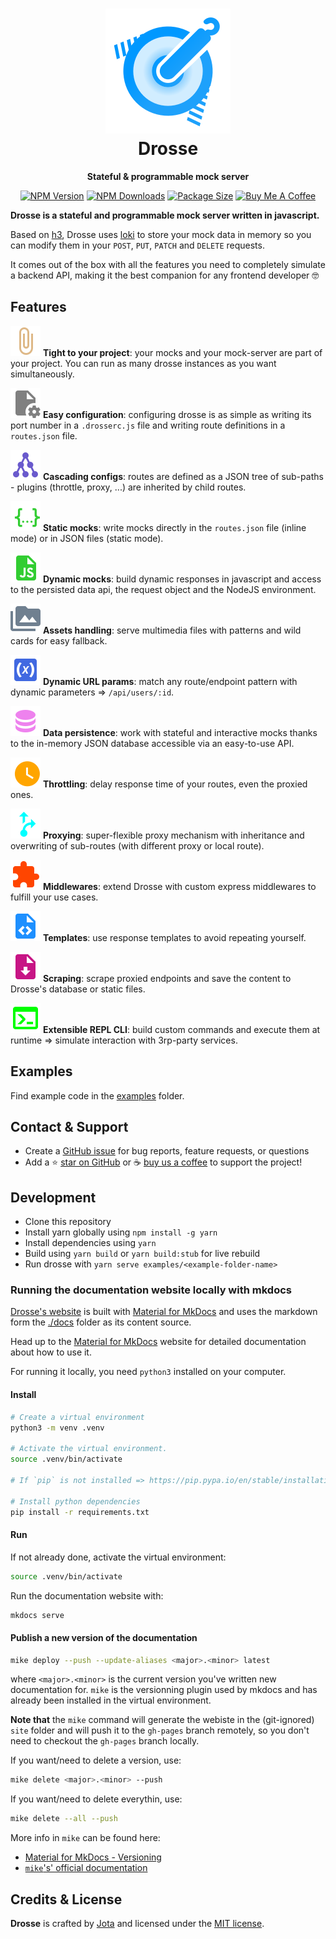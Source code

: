 <div align="center">
  <h1>
    <img src="https://raw.githubusercontent.com/jota-one/drosse/master/docs/_media/drosse-logo.svg"/>
    <br>
    Drosse
  </h1>
  <p><strong>Stateful & programmable mock server</strong></p>

[![NPM Version](https://flat.badgen.net/npm/v/@jota-one/drosse)](https://www.npmjs.com/package/@jota-one/drosse)
[![NPM Downloads](https://flat.badgen.net/npm/dt/@jota-one/drosse)](https://www.npmjs.com/package/@jota-one/drosse)
[![Package Size](https://flat.badgen.net/packagephobia/install/@jota-one/drosse)](https://packagephobia.now.sh/result?p=@jota-one/drosse)
[![Buy Me A Coffee][bmc-shield-src]][bmc-href]

<!-- Badges -->

[bmc-src]: https://bmc-cdn.nyc3.digitaloceanspaces.com/BMC-button-images/custom_images/orange_img.png
[bmc-href]: https://www.buymeacoffee.com/drosse
[bmc-shield-src]: https://img.shields.io/static/v1?message=Buy%20me%20a%20coffee&logo=buy-me-a-coffee&style=flat-square&label=Sponsor&logoColor=white&color=ff813f

</div>

**Drosse is a stateful and programmable mock server written in javascript.**

Based on [h3](https://h3.unjs.io/), Drosse uses [loki](https://github.com/techfort/LokiJS)
to store your mock data in memory so you can modify them in your
`POST`, `PUT`, `PATCH` and `DELETE` requests.

It comes out of the box with all the features you need to completely simulate a backend API,
making it the best companion for any frontend developer 🤓

## Features

![](./docs/assets/feature-icons/paperclip.svg) **Tight to your project**: your mocks and your mock-server are part of your project. You can run as many drosse instances as you want simultaneously.

![](./docs/assets/feature-icons/configuration.svg) **Easy configuration**: configuring drosse is as simple as writing its port number in a `.drosserc.js` file and writing route definitions in a `routes.json` file.

![](./docs/assets/feature-icons/cascading.svg) **Cascading configs**: routes are defined as a JSON tree of sub-paths - plugins (throttle, proxy, ...) are inherited by child routes.

![](./docs/assets/feature-icons/static-mocks.svg) **Static mocks**: write mocks directly in the `routes.json` file (inline mode) or in JSON files (static mode).

![](./docs/assets/feature-icons/dynamic-mocks.svg) **Dynamic mocks**: build dynamic responses in javascript and access to the persisted data api, the request object and the NodeJS environment.

![](./docs/assets/feature-icons/assets.svg) **Assets handling**: serve multimedia files with patterns and wild cards for easy fallback.

![](./docs/assets/feature-icons/url-param.svg) **Dynamic URL params**: match any route/endpoint pattern with dynamic parameters => `/api/users/:id`.

![](./docs/assets/feature-icons/database.svg) **Data persistence**: work with stateful and interactive mocks thanks to the in-memory JSON database accessible via an easy-to-use API.

![](./docs/assets/feature-icons/throttle.svg) **Throttling**: delay response time of your routes, even the proxied ones.

![](./docs/assets/feature-icons/proxy.svg) **Proxying**: super-flexible proxy mechanism with inheritance and overwriting of sub-routes (with different proxy or local route).

![](./docs/assets/feature-icons/middleware.svg) **Middlewares**: extend Drosse with custom express middlewares to fulfill your use cases.

![](./docs/assets/feature-icons/template.svg) **Templates**: use response templates to avoid repeating yourself.

![](./docs/assets/feature-icons/scrape.svg) **Scraping**: scrape proxied endpoints and save the content to Drosse's database or static files.

![](./docs/assets/feature-icons/cli.svg) **Extensible REPL CLI**: build custom commands and execute them at runtime => simulate interaction with 3rp-party services.

## Examples

Find example code in the [examples](./examples) folder.

## Contact & Support

- Create a [GitHub issue](https://github.com/jota-one/drosse/issues) for bug reports, feature requests, or questions
- Add a ⭐️ [star on GitHub](https://github.com/jota-one/drosse) or ☕️ [buy us a coffee](https://www.buymeacoffee.com/drosse) to support the project!

## Development

- Clone this repository
- Install yarn globally using `npm install -g yarn`
- Install dependencies using `yarn`
- Build using `yarn build` or `yarn build:stub` for live rebuild
- Run drosse with `yarn serve examples/<example-folder-name>`

### Running the documentation website locally with mkdocs

[Drosse's website](https://drosse.dev) is built with [Material for MkDocs](https://squidfunk.github.io/mkdocs-material/)
and uses the markdown form the [./docs](./docs/) folder as its content source.

Head up to the [Material for MkDocs](https://squidfunk.github.io/mkdocs-material/) website for detailed documentation about how to use it.

For running it locally, you need `python3` installed on your computer.

#### Install
```sh
# Create a virtual environment
python3 -m venv .venv

# Activate the virtual environment.
source .venv/bin/activate

# If `pip` is not installed => https://pip.pypa.io/en/stable/installation/

# Install python dependencies
pip install -r requirements.txt
```

#### Run
If not already done, activate the virtual environment:
```sh
source .venv/bin/activate
```

Run the documentation website with:
```sh
mkdocs serve
```

#### Publish a new version of the documentation
```sh
mike deploy --push --update-aliases <major>.<minor> latest
```

where `<major>.<minor>` is the current version you've written new documentation for.
`mike` is the versionning plugin used by mkdocs and has already been installed in the virtual environment.

**Note that** the `mike` command will generate the webiste in the (git-ignored) `site` folder and will
push it to the `gh-pages` branch remotely, so you don't need to checkout the `gh-pages` branch locally.

If you want/need to delete a version, use:
```sh
mike delete <major>.<minor> --push
```

If you want/need to delete everythin, use:
```sh
mike delete --all --push
```


More info in `mike` can be found here:
- [Material for MkDocs - Versioning](https://squidfunk.github.io/mkdocs-material/setup/setting-up-versioning/?h=version)
- [`mike`'s' official documentation](https://github.com/jimporter/mike)


## Credits & License

**Drosse** is crafted by [Jota](https://jota.one) and licensed under the [MIT license](https://github.com/jota-one/drosse/blob/master/LICENSE).
